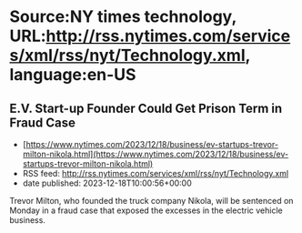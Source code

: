 # Source:NY times technology, URL:http://rss.nytimes.com/services/xml/rss/nyt/Technology.xml, language:en-US

## E.V. Start-up Founder Could Get Prison Term in Fraud Case
 - [https://www.nytimes.com/2023/12/18/business/ev-startups-trevor-milton-nikola.html](https://www.nytimes.com/2023/12/18/business/ev-startups-trevor-milton-nikola.html)
 - RSS feed: http://rss.nytimes.com/services/xml/rss/nyt/Technology.xml
 - date published: 2023-12-18T10:00:56+00:00

Trevor Milton, who founded the truck company Nikola, will be sentenced on Monday in a fraud case that exposed the excesses in the electric vehicle business.

